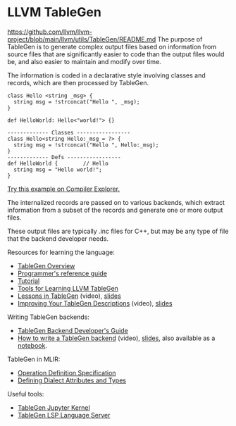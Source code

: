 # LLVM TableGen
https://github.com/llvm/llvm-project/blob/main/llvm/utils/TableGen/README.md
The purpose of TableGen is to generate complex output files based on information
from source files that are significantly easier to code than the output files would be, and also easier to maintain and modify over time.

The information is coded in a declarative style involving classes and records,
which are then processed by TableGen.

```
class Hello <string _msg> {
  string msg = !strconcat("Hello ", _msg);
}

def HelloWorld: Hello<"world!"> {}
```
```
------------- Classes -----------------
class Hello<string Hello:_msg = ?> {
  string msg = !strconcat("Hello ", Hello:_msg);
}
------------- Defs -----------------
def HelloWorld {        // Hello
  string msg = "Hello world!";
}
```
[Try this example on Compiler Explorer.](https://godbolt.org/z/13xo1P5oz)

The internalized records are passed on to various backends, which extract
information from a subset of the records and generate one or more output files.

These output files are typically .inc files for C++, but may be any type of file
that the backend developer needs.

Resources for learning the language:
* [TableGen Overview](https://llvm.org/docs/TableGen/index.html)
* [Programmer's reference guide](https://llvm.org/docs/TableGen/ProgRef.html)
* [Tutorial](jupyter/tablegen_tutorial_part_1.ipynb)
* [Tools for Learning LLVM TableGen](https://blog.llvm.org/posts/2023-12-07-tools-for-learning-llvm-tablegen/)
* [Lessons in TableGen](https://www.youtube.com/watch?v=45gmF77JFBY) (video),
  [slides](https://archive.fosdem.org/2019/schedule/event/llvm_tablegen/attachments/slides/3304/export/events/attachments/llvm_tablegen/slides/3304/tablegen.pdf)
* [Improving Your TableGen Descriptions](https://www.youtube.com/watch?v=dIEVUlsiktQ)
  (video), [slides](https://llvm.org/devmtg/2019-10/slides/Absar-ImprovingYourTableGenDescription.pdf)

Writing TableGen backends:
* [TableGen Backend Developer's Guide](https://llvm.org/docs/TableGen/BackGuide.html)
* [How to write a TableGen backend](https://www.youtube.com/watch?v=UP-LBRbvI_U)
  (video), [slides](https://llvm.org/devmtg/2021-11/slides/2021-how-to-write-a-tablegen-backend.pdf), also available as a
	[notebook](jupyter/sql_query_backend.ipynb).

TableGen in MLIR:
* [Operation Definition Specification](https://mlir.llvm.org/docs/DefiningDialects/Operations/)
* [Defining Dialect Attributes and Types](https://mlir.llvm.org/docs/DefiningDialects/AttributesAndTypes/)

Useful tools:
* [TableGen Jupyter Kernel](jupyter/)
* [TableGen LSP Language Server](https://mlir.llvm.org/docs/Tools/MLIRLSP/#tablegen-lsp-language-server--tblgen-lsp-server)
